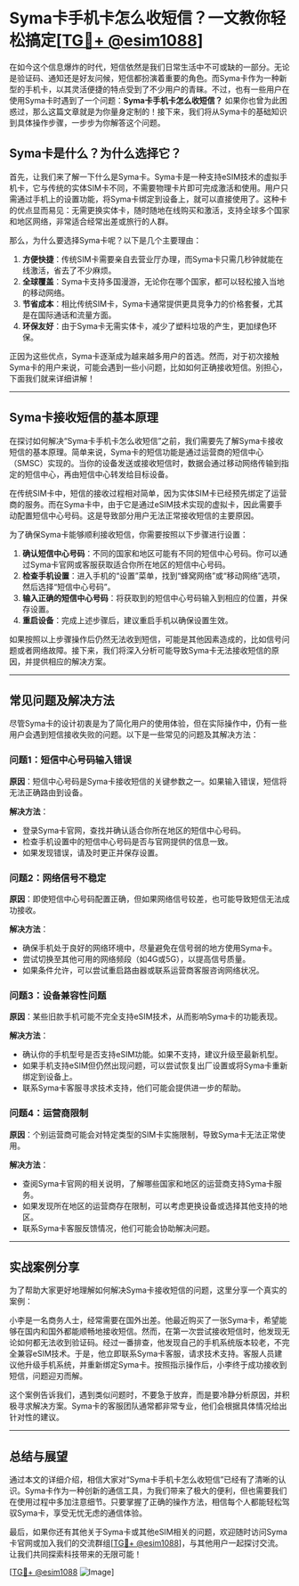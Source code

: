 # Syma卡手机卡怎么收短信？一文教你轻松搞定[[TG💪+ @esim1088](https://t.me/s/esim1088)]

在如今这个信息爆炸的时代，短信依然是我们日常生活中不可或缺的一部分。无论是验证码、通知还是好友问候，短信都扮演着重要的角色。而Syma卡作为一种新型的手机卡，以其灵活便捷的特点受到了不少用户的青睐。不过，也有一些用户在使用Syma卡时遇到了一个问题：**Syma卡手机卡怎么收短信？** 如果你也曾为此困惑过，那么这篇文章就是为你量身定制的！接下来，我们将从Syma卡的基础知识到具体操作步骤，一步步为你解答这个问题。

## Syma卡是什么？为什么选择它？

首先，让我们来了解一下什么是Syma卡。Syma卡是一种支持eSIM技术的虚拟手机卡，它与传统的实体SIM卡不同，不需要物理卡片即可完成激活和使用。用户只需通过手机上的设置功能，将Syma卡绑定到设备上，就可以直接使用了。这种卡的优点显而易见：无需更换实体卡，随时随地在线购买和激活，支持全球多个国家和地区网络，非常适合经常出差或旅行的人群。

那么，为什么要选择Syma卡呢？以下是几个主要理由：

1. **方便快捷**：传统SIM卡需要亲自去营业厅办理，而Syma卡只需几秒钟就能在线激活，省去了不少麻烦。
2. **全球覆盖**：Syma卡支持多国漫游，无论你在哪个国家，都可以轻松接入当地的移动网络。
3. **节省成本**：相比传统SIM卡，Syma卡通常提供更具竞争力的价格套餐，尤其是在国际通话和流量方面。
4. **环保友好**：由于Syma卡无需实体卡，减少了塑料垃圾的产生，更加绿色环保。

正因为这些优点，Syma卡逐渐成为越来越多用户的首选。然而，对于初次接触Syma卡的用户来说，可能会遇到一些小问题，比如如何正确接收短信。别担心，下面我们就来详细讲解！

---

## Syma卡接收短信的基本原理

在探讨如何解决“Syma卡手机卡怎么收短信”之前，我们需要先了解Syma卡接收短信的基本原理。简单来说，Syma卡的短信功能是通过运营商的短信中心（SMSC）实现的。当你的设备发送或接收短信时，数据会通过移动网络传输到指定的短信中心，再由短信中心转发给目标设备。

在传统SIM卡中，短信的接收过程相对简单，因为实体SIM卡已经预先绑定了运营商的服务。而在Syma卡中，由于它是通过eSIM技术实现的虚拟卡，因此需要手动配置短信中心号码。这是导致部分用户无法正常接收短信的主要原因。

为了确保Syma卡能够顺利接收短信，你需要按照以下步骤进行设置：

1. **确认短信中心号码**：不同的国家和地区可能有不同的短信中心号码。你可以通过Syma卡官网或客服获取适合你所在地区的短信中心号码。
2. **检查手机设置**：进入手机的“设置”菜单，找到“蜂窝网络”或“移动网络”选项，然后选择“短信中心号码”。
3. **输入正确的短信中心号码**：将获取到的短信中心号码输入到相应的位置，并保存设置。
4. **重启设备**：完成上述步骤后，建议重启手机以确保设置生效。

如果按照以上步骤操作后仍然无法收到短信，可能是其他因素造成的，比如信号问题或者网络故障。接下来，我们将深入分析可能导致Syma卡无法接收短信的原因，并提供相应的解决方案。

---

## 常见问题及解决方法

尽管Syma卡的设计初衷是为了简化用户的使用体验，但在实际操作中，仍有一些用户会遇到短信接收失败的问题。以下是一些常见的问题及其解决方法：

### 问题1：短信中心号码输入错误

**原因**：短信中心号码是Syma卡接收短信的关键参数之一。如果输入错误，短信将无法正确路由到设备。

**解决方法**：
- 登录Syma卡官网，查找并确认适合你所在地区的短信中心号码。
- 检查手机设置中的短信中心号码是否与官网提供的信息一致。
- 如果发现错误，请及时更正并保存设置。

### 问题2：网络信号不稳定

**原因**：即使短信中心号码配置正确，但如果网络信号较差，也可能导致短信无法成功接收。

**解决方法**：
- 确保手机处于良好的网络环境中，尽量避免在信号弱的地方使用Syma卡。
- 尝试切换至其他可用的网络频段（如4G或5G），以提高信号质量。
- 如果条件允许，可以尝试重启路由器或联系运营商客服咨询网络状况。

### 问题3：设备兼容性问题

**原因**：某些旧款手机可能不完全支持eSIM技术，从而影响Syma卡的功能表现。

**解决方法**：
- 确认你的手机型号是否支持eSIM功能。如果不支持，建议升级至最新机型。
- 如果手机支持eSIM但仍然出现问题，可以尝试恢复出厂设置或将Syma卡重新绑定到设备上。
- 联系Syma卡客服寻求技术支持，他们可能会提供进一步的帮助。

### 问题4：运营商限制

**原因**：个别运营商可能会对特定类型的SIM卡实施限制，导致Syma卡无法正常使用。

**解决方法**：
- 查阅Syma卡官网的相关说明，了解哪些国家和地区的运营商支持Syma卡服务。
- 如果发现所在地区的运营商存在限制，可以考虑更换设备或选择其他支持的地区。
- 联系Syma卡客服反馈情况，他们可能会协助解决问题。

---

## 实战案例分享

为了帮助大家更好地理解如何解决Syma卡接收短信的问题，这里分享一个真实的案例：

小李是一名商务人士，经常需要在国外出差。他最近购买了一张Syma卡，希望能够在国内和国外都能顺畅地接收短信。然而，在第一次尝试接收短信时，他发现无论如何都无法收到验证码。经过一番排查，他发现自己的手机系统版本较老，不完全兼容eSIM技术。于是，他立即联系Syma卡客服，请求技术支持。客服人员建议他升级手机系统，并重新绑定Syma卡。按照指示操作后，小李终于成功接收到短信，问题迎刃而解。

这个案例告诉我们，遇到类似问题时，不要急于放弃，而是要冷静分析原因，并积极寻求解决方案。Syma卡的客服团队通常都非常专业，他们会根据具体情况给出针对性的建议。

---

## 总结与展望

通过本文的详细介绍，相信大家对“Syma卡手机卡怎么收短信”已经有了清晰的认识。Syma卡作为一种创新的通信工具，为我们带来了极大的便利，但也需要我们在使用过程中多加注意细节。只要掌握了正确的操作方法，相信每个人都能轻松驾驭Syma卡，享受无忧无虑的通信体验。

最后，如果你还有其他关于Syma卡或其他eSIM相关的问题，欢迎随时访问Syma卡官网或加入我们的交流群组[[TG💪+ @esim1088](https://t.me/s/esim1088)]，与其他用户一起探讨交流。让我们共同探索科技带来的无限可能！

[[TG💪+ @esim1088](https://t.me/s/esim1088) ![Image](https://i.postimg.cc/4NQfJmqS/Snipaste-2025-05-13-00-14-12.png)]